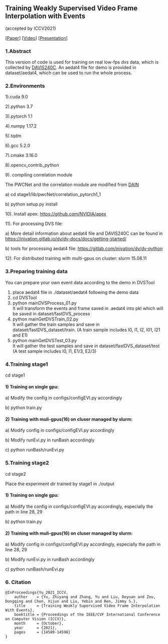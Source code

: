 ## Training Weakly Supervised Video Frame Interpolation with Events
(accepted by ICCV2021)

[[Paper](https://openaccess.thecvf.com/content/ICCV2021/html/Yu_Training_Weakly_Supervised_Video_Frame_Interpolation_With_Events_ICCV_2021_paper.html)]
[[Video](https://www.youtube.com/watch?v=ktG5U3WKGes&t=2s)]
[[Presentation](https://www.youtube.com/watch?v=yvx2huVaQ74&t=4s)]

### 1.Abstract
This version of code is used for training on real low-fps dvs data, which is collected by [DAVIS240C](https://inivation.com/wp-content/uploads/2019/08/DAVIS240.pdf).
 An aedat4 file for demo is provided in dataset/aedat4, which can be used to run the whole process.
### 2.Environments
1).cuda 9.0

2).python 3.7

3).pytorch 1.1

4).numpy 1.17.2

5).tqdm

6).gcc 5.2.0

7).cmake 3.16.0

8).opencv_contrib_python

9). compiling correlation module

The PWCNet and the correlation module are modified from [DAIN](https://github.com/baowenbo/DAIN/tree/master/PWCNet)

a) cd stage1/lib/pwcNet/correlation_pytorch1_1

b) python setup.py install


10). Install apex: https://github.com/NVIDIA/apex

11). For processing DVS file:

a) More detail information about aedat4 file and DAVIS240C can be found in https://inivation.gitlab.io/dv/dv-docs/docs/getting-started/

b) tools for processing aedat4 file: https://gitlab.com/inivation/dv/dv-python

12). For distributed training with multi-gpus on cluster: slurm 15.08.11
 
### 3.Preparing training data
You can prepare your own event data according to the demo in DVSTool

1) place aedat4 file in ./dataset/aedat4 following the demo data
2) cd DVSTool
3) python mainDVSProcess_01.py  
It will transform the events and frame saved in .aedat4 into pkl which will be saved in dataset/fastDVS_process
4) python mainGetDVSTrain_02.py  
It will gather the train samples and save in dataset/fastDVS_dataset/train.  (A train sample includes I0, I1, I2, I01, I21 and E1)
5) python mainGetDVSTest_03.py  
It will gather the test samples and save in dataset/fastDVS_dataset/test  (A test sample includes I0, I1, E1/3, E2/3)
### 4.Training stage1
cd stage1 
#### 1) Training on single gpu:
a) Modify the config in configs/configEVI.py accordingly

b) python train.py

#### 2) Training with muli-gpus(16) on cluser managed by slurm:
a) Modify config in configs/configEVI.py accordingly

b) Modify runEvi.py in runBash accordingly

c) python runBash/runEvi.py

### 5.Training stage2
cd stage2 

Place the experiment dir trained by stage1 in ./output

#### 1) Training on single gpu:
a) Modify the config in configs/configEVI.py accordingly, especially the path in line 28, 29

b) python train.py

#### 2) Training with muli-gpus(16) on cluser managed by slurm:
a) Modify config in configs/configEVI.py accordingly, especially the path in line 28, 29

b) Modify runEvi.py in runBash accordingly

c) python runBash/runEvi.py

### 6. Citation 
```
@InProceedings{Yu_2021_ICCV,
    author    = {Yu, Zhiyang and Zhang, Yu and Liu, Deyuan and Zou, Dongqing and Chen, Xijun and Liu, Yebin and Ren, Jimmy S.},
    title     = {Training Weakly Supervised Video Frame Interpolation With Events},
    booktitle = {Proceedings of the IEEE/CVF International Conference on Computer Vision (ICCV)},
    month     = {October},
    year      = {2021},
    pages     = {14589-14598}
}
```
